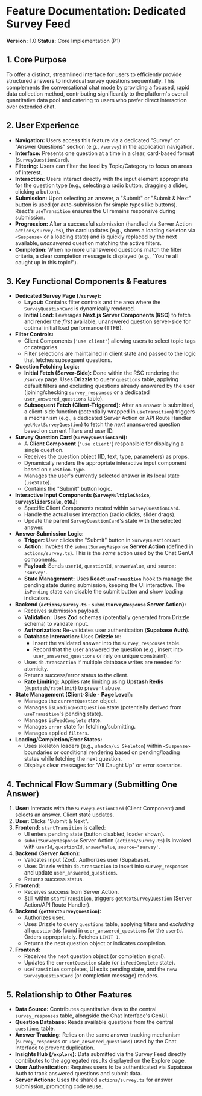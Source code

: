 # Feature Documentation: Dedicated Survey Feed

**Version:** 1.0
**Status:** Core Implementation (P1)

## 1. Core Purpose

To offer a distinct, streamlined interface for users to efficiently provide structured answers to individual survey questions sequentially. This complements the conversational chat mode by providing a focused, rapid data collection method, contributing significantly to the platform's overall quantitative data pool and catering to users who prefer direct interaction over extended chat.

## 2. User Experience

*   **Navigation:** Users access this feature via a dedicated "Survey" or "Answer Questions" section (e.g., `/survey`) in the application navigation.
*   **Interface:** Presents one question at a time in a clear, card-based format (`SurveyQuestionCard`).
*   **Filtering:** Users can filter the feed by Topic/Category to focus on areas of interest.
*   **Interaction:** Users interact directly with the input element appropriate for the question type (e.g., selecting a radio button, dragging a slider, clicking a button).
*   **Submission:** Upon selecting an answer, a "Submit" or "Submit & Next" button is used (or auto-submission for simple types like buttons). React's `useTransition` ensures the UI remains responsive during submission.
*   **Progression:** After a successful submission (handled via Server Action `actions/survey.ts`), the card updates (e.g., shows a loading skeleton via `<Suspense>` or a loading state) and is quickly replaced by the next available, *unanswered* question matching the active filters.
*   **Completion:** When no more unanswered questions match the filter criteria, a clear completion message is displayed (e.g., "You're all caught up in this topic!").

## 3. Key Functional Components & Features

*   **Dedicated Survey Page (`/survey`):**
    *   **Layout:** Contains filter controls and the area where the `SurveyQuestionCard` is dynamically rendered.
    *   **Initial Load:** Leverages **Next.js Server Components (RSC)** to fetch and render the *first* available, unanswered question server-side for optimal initial load performance (TTFB).
*   **Filter Controls:**
    *   Client Components (`'use client'`) allowing users to select topic tags or categories.
    *   Filter selections are maintained in client state and passed to the logic that fetches subsequent questions.
*   **Question Fetching Logic:**
    *   **Initial Fetch (Server-Side):** Done within the RSC rendering the `/survey` page. Uses **Drizzle** to query `questions` table, applying default filters and excluding questions already answered by the user (joining/checking `survey_responses` or a dedicated `user_answered_questions` table).
    *   **Subsequent Fetch (Client-Triggered):** After an answer is submitted, a client-side function (potentially wrapped in `useTransition`) triggers a mechanism (e.g., a dedicated Server Action or API Route Handler `getNextSurveyQuestion`) to fetch the *next* unanswered question based on current filters and user ID.
*   **Survey Question Card (`SurveyQuestionCard`):**
    *   A **Client Component** (`'use client'`) responsible for displaying a single question.
    *   Receives the question object (ID, text, type, parameters) as props.
    *   Dynamically renders the appropriate interactive input component based on `question.type`.
    *   Manages the user's currently selected answer in its local state (`useState`).
    *   Contains the "Submit" button logic.
*   **Interactive Input Components (`SurveyMultipleChoice`, `SurveySliderScale`, etc.):**
    *   Specific Client Components nested within `SurveyQuestionCard`.
    *   Handle the actual user interaction (radio clicks, slider drags).
    *   Update the parent `SurveyQuestionCard`'s state with the selected answer.
*   **Answer Submission Logic:**
    *   **Trigger:** User clicks the "Submit" button in `SurveyQuestionCard`.
    *   **Action:** Invokes the `submitSurveyResponse` **Server Action** (defined in `actions/survey.ts`). This is the *same* action used by the Chat GenUI components.
    *   **Payload:** Sends `userId`, `questionId`, `answerValue`, and `source: 'survey'`.
    *   **State Management:** Uses **React `useTransition`** hook to manage the pending state during submission, keeping the UI interactive. The `isPending` state can disable the submit button and show loading indicators.
*   **Backend (`actions/survey.ts` - `submitSurveyResponse` Server Action):**
    *   Receives submission payload.
    *   **Validation:** Uses **Zod** schemas (potentially generated from Drizzle schema) to validate input.
    *   **Authorization:** Re-validates user authentication (**Supabase Auth**).
    *   **Database Interaction:** Uses **Drizzle** to:
        *   Insert the validated answer into the `survey_responses` table.
        *   Record that the user answered the question (e.g., insert into `user_answered_questions` or rely on unique constraint).
    *   Uses `db.transaction` if multiple database writes are needed for atomicity.
    *   Returns success/error status to the client.
    *   **Rate Limiting:** Applies rate limiting using **Upstash Redis** (`@upstash/ratelimit`) to prevent abuse.
*   **State Management (Client-Side - Page Level):**
    *   Manages the `currentQuestion` object.
    *   Manages `isLoadingNextQuestion` state (potentially derived from `useTransition`'s pending state).
    *   Manages `isFeedComplete` state.
    *   Manages `error` state for fetching/submitting.
    *   Manages applied `filters`.
*   **Loading/Completion/Error States:**
    *   Uses skeleton loaders (e.g., `shadcn/ui Skeleton`) within `<Suspense>` boundaries or conditional rendering based on pending/loading states while fetching the next question.
    *   Displays clear messages for "All Caught Up" or error scenarios.

## 4. Technical Flow Summary (Submitting One Answer)

1.  **User:** Interacts with the `SurveyQuestionCard` (Client Component) and selects an answer. Client state updates.
2.  **User:** Clicks "Submit & Next".
3.  **Frontend:** `startTransition` is called:
    *   UI enters pending state (button disabled, loader shown).
    *   `submitSurveyResponse` Server Action (`actions/survey.ts`) is invoked with `userId`, `questionId`, `answerValue`, `source='survey'`.
4.  **Backend (Server Action):**
    *   Validates input (Zod). Authorizes user (Supabase).
    *   Uses Drizzle within `db.transaction` to insert into `survey_responses` and update `user_answered_questions`.
    *   Returns success status.
5.  **Frontend:**
    *   Receives success from Server Action.
    *   Still within `startTransition`, triggers `getNextSurveyQuestion` (Server Action/API Route Handler).
6.  **Backend (`getNextSurveyQuestion`):**
    *   Authorizes user.
    *   Uses Drizzle to query `questions` table, applying filters and *excluding* all `questionId`s found in `user_answered_questions` for the `userId`. Orders appropriately. Fetches `LIMIT 1`.
    *   Returns the next question object or indicates completion.
7.  **Frontend:**
    *   Receives the next question object (or completion signal).
    *   Updates the `currentQuestion` state (or `isFeedComplete` state).
    *   `useTransition` completes, UI exits pending state, and the new `SurveyQuestionCard` (or completion message) renders.

## 5. Relationship to Other Features

*   **Data Source:** Contributes quantitative data to the central `survey_responses` table, alongside the Chat Interface's GenUI.
*   **Question Database:** Reads available questions from the central `questions` table.
*   **Answer Tracking:** Relies on the same answer tracking mechanism (`survey_responses` or `user_answered_questions`) used by the Chat Interface to prevent duplication.
*   **Insights Hub (`/explore`):** Data submitted via the Survey Feed directly contributes to the aggregated results displayed on the Explore page.
*   **User Authentication:** Requires users to be authenticated via Supabase Auth to track answered questions and submit data.
*   **Server Actions:** Uses the shared `actions/survey.ts` for answer submission, promoting code reuse.
